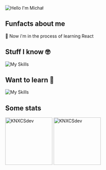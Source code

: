 <img alt="Hello I'm Michał" align="center" src="https://readme-typing-svg.demolab.com?font=Fira+Code&size=19&pause=1000&color=blue&center=false&vCenter=true&width=435&lines=Hello+I'm+Michał">

## Funfacts about me

📢 Now i'm in the process of learning React

## Stuff I know 🤓

![My Skills](https://skillicons.dev/icons?i=git,html,github,npm,css,scss,javascript)

## Want to learn 🧠

![My Skills](https://skillicons.dev/icons?i=react,docker,typescript,nodejs,nextjs,tailwind)

## Some stats

<span>
<img  height="150px" src="https://github-readme-stats.vercel.app/api/top-langs?username=KNXCSdev&show_icons=true&locale=en&layout=compact&theme=transparent" alt="KNXCSdev" /> 
</span>
<span>
<img height="150px" src="https://github-readme-stats.vercel.app/api?username=KNXCSdev&show_icons=true&locale=en&theme=transparent" alt="KNXCSdev" />
</span>


